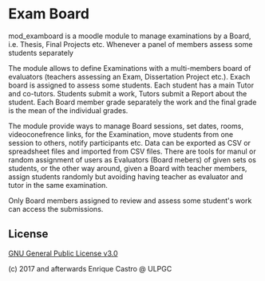 # Exam Board #

mod_examboard is a moodle module to manage examinations by a Board, i.e. Thesis, Final Projects etc. Whenever a panel of members assess some students separately

The module allows to define Examinations with a multi-members board of evaluators (teachers assessing an Exam, Dissertation Project etc.). Exach board is assigned to assess some students. Each student has a main Tutor and co-tutors. 
Students submit a work, Tutors submit a Report about the student. Each Board member grade separately the work and the final grade is the mean of the individual grades. 

The module provide ways to manage Board sessions, set dates, rooms, videoconefrence links, for the Examination, move students from one session to others, notify participants etc. Data can be exported as CSV or spreadsheet files and imported from CSV files. There are tools for manul or random assignment of users as Evaluators (Board mebers) of given sets os students, or the other way around, given a Board with teacher members, assign students randomly but avoiding having teacher as evaluator and tutor in the same examination. 

Only Board members assigned to review and assess some student's work can access the submissions. 


## License

[GNU General Public License v3.0](https://github.com/moodleulpgc/moodle-mod_examboard/edit/main/LICENSE)

(c) 2017 and afterwards Enrique Castro @ ULPGC

